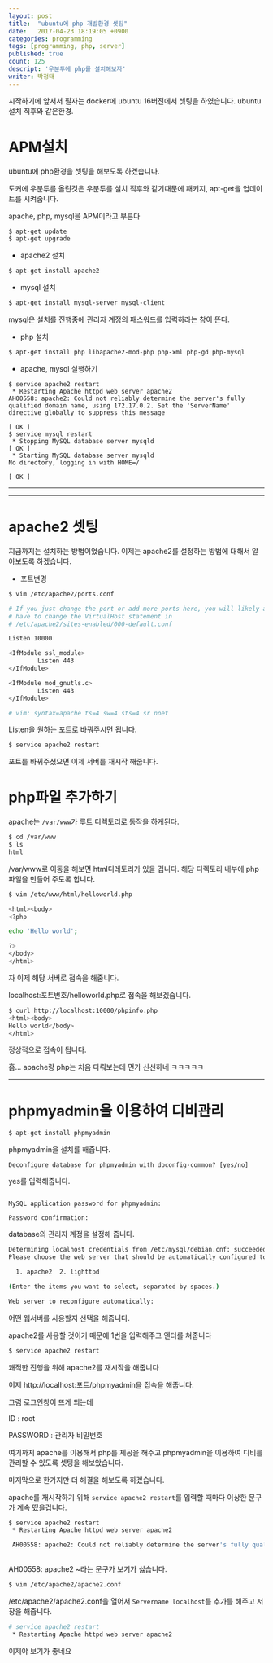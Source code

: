 ```yaml
---
layout: post
title:  "ubuntu에 php 개발환경 셋팅"
date:   2017-04-23 18:19:05 +0900
categories: programming
tags: [programming, php, server]
published: true
count: 125
descript: '우분투에 php를 설치해보자'
writer: 박정태
---
```


시작하기에 앞서서 필자는 docker에 ubuntu 16버전에서 셋팅을 하였습니다.
ubuntu 설치 직후와 같은환경.

# APM설치

ubuntu에 php환경을 셋팅을 해보도록 하곘습니다.

도커에 우분투를 올린것은 우분투를 설치 직후와 같기때문에 패키지, apt-get을 업데이트를 시켜줍니다.

apache, php, mysql을 APM이라고 부른다

```bash
$ apt-get update
$ apt-get upgrade
```

* apache2 설치

```bash
$ apt-get install apache2
```

* mysql 설치

```bash
$ apt-get install mysql-server mysql-client
```

mysql은 설치를 진행중에 관리자 계정의 패스워드를 입력하라는 창이 뜬다.

* php 설치

```bash
$ apt-get install php libapache2-mod-php php-xml php-gd php-mysql
```

* apache, mysql 실행하기

```
$ service apache2 restart
 * Restarting Apache httpd web server apache2
AH00558: apache2: Could not reliably determine the server's fully qualified domain name, using 172.17.0.2. Set the 'ServerName' directive globally to suppress this message
                                                                                                                                            [ OK ]
$ service mysql restart
 * Stopping MySQL database server mysqld                                                                                                    [ OK ]
 * Starting MySQL database server mysqld
No directory, logging in with HOME=/
                                                                                                                                            [ OK ]
```

---
---

# apache2 셋팅

지금까지는 설치하는 방법이었습니다. 이제는 apache2를 설정하는 방법에 대해서 알아보도록 하겠습니다.

* 포트변경

```bash
$ vim /etc/apache2/ports.conf
```

```bash
# If you just change the port or add more ports here, you will likely also
# have to change the VirtualHost statement in
# /etc/apache2/sites-enabled/000-default.conf

Listen 10000

<IfModule ssl_module>
        Listen 443
</IfModule>

<IfModule mod_gnutls.c>
        Listen 443
</IfModule>

# vim: syntax=apache ts=4 sw=4 sts=4 sr noet
```

Listen을 원하는 포트로 바꿔주시면 됩니다.

```bash
$ service apache2 restart
```
포트를 바꿔주셨으면 이제 서버를 재시작 해줍니다.

# php파일 추가하기

apache는 `/var/www`가 루트 디렉토리로 동작을 하게된다.

```bash
$ cd /var/www
$ ls
html
```

/var/www로 이동을 해보면 html디레토리가 있을 겁니다.
해당 디렉토리 내부에 php파일을 만들어 주도록 합니다.

```bash
$ vim /etc/www/html/helloworld.php

<html><body>
<?php

echo 'Hello world';

?>
</body>
</html>
```

자 이제 해당 서버로 접속을 해줍니다.

localhost:포트번호/helloworld.php로 접속을 해보겠습니다.

```bash
$ curl http://localhost:10000/phpinfo.php
<html><body>
Hello world</body>
</html>
```

정상적으로 접속이 됩니다.

흠... apache랑 php는 처음 다뤄보는데 먼가 신선하네 ㅋㅋㅋㅋㅋ

---

# phpmyadmin을 이용하여 디비관리

```bash
$ apt-get install phpmyadmin
```

phpmyadmin을 설치를 해줍니다.

```
Deconfigure database for phpmyadmin with dbconfig-common? [yes/no]
```
yes를 입력해줍니다.


```Please provide a password for phpmyadmin to register with the database server. If left blank, a random password will be generated.

MySQL application password for phpmyadmin:

Password confirmation:
```

database의 관리자 계정을 설정해 줍니다.

```bash
Determining localhost credentials from /etc/mysql/debian.cnf: succeeded.
Please choose the web server that should be automatically configured to run phpMyAdmin.

  1. apache2  2. lighttpd

(Enter the items you want to select, separated by spaces.)

Web server to reconfigure automatically:
```

어떤 웹서버를 사용할지 선택을 해줍니다.

apache2를 사용할 것이기 때문에 1번을 입력해주고 엔터를 쳐줍니다

```bash
$ service apache2 restart
```

쾌적한 진행을 위해 apache2를 재시작을 해줍니다

이제 http://localhost:포트/phpmyadmin을 접속을 해줍니다.

그럼 로그인창이 뜨게 되는데

ID : root

PASSWORD : 관리자 비밀번호

여기까지 apache를 이용해서 php를 제공을 해주고 phpmyadmin을 이용하여 디비를 관리할 수 있도록 셋팅을 해보았습니다.

마지막으로 한가지만 더 해결을 해보도록 하겠습니다.

apache를 재시작하기 위해 `service apache2 restart`를 입력할 때마다 이상한 문구가 계속 떴을겁니다.

```bash
$ service apache2 restart
 * Restarting Apache httpd web server apache2

 AH00558: apache2: Could not reliably determine the server's fully qualified domain name, using 172.17.0.2. Set the 'ServerName' directive globally to suppress this message
                                                                                                                                            [ OK ]
```

AH00558: apache2 ~라는 문구가 보기가 싫습니다.

```bash
$ vim /etc/apache2/apache2.conf
```

/etc/apache2/apache2.conf을 열어서 `Servername localhost`를 추가를 해주고 저장을 해줍니다.

```bash
# service apache2 restart
 * Restarting Apache httpd web server apache2                                                                                               [ OK ]
```

이제야 보기가 좋네요

